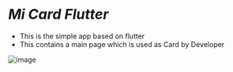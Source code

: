 # _**Mi Card Flutter**_ 

<!-- This is my first flutter app built by me -->

- This is the simple app based on flutter 
- This contains a main page which is used as Card by Developer 



![image](https://user-images.githubusercontent.com/72446442/144716755-ac9be8f8-302f-4efd-a081-6bce67497615.jpg)